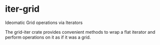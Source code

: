 # iter-grid
Ideomatic Grid operations via Iterators

The grid-iter crate provides convenient methods to wrap a flat iterator and perform operations on it as if it was a grid.
